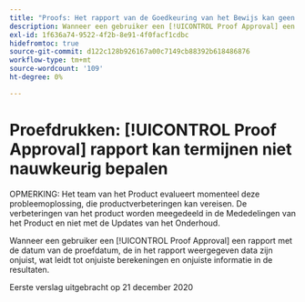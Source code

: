 ```yaml
---
title: "Proofs: Het rapport van de Goedkeuring van het Bewijs kan geen termijnen nauwkeurig bepalen"
description: Wanneer een gebruiker een [!UICONTROL Proof Approval] een rapport met de datum van de proefdatum, de in het rapport weergegeven data zijn onjuist, wat leidt tot onjuiste berekeningen en onjuiste informatie in de resultaten.
exl-id: 1f636a74-9522-4f2b-8e91-4f0facf1cdbc
hidefromtoc: true
source-git-commit: d122c128b926167a00c7149cb88392b618486876
workflow-type: tm+mt
source-wordcount: '109'
ht-degree: 0%

---
```


# Proefdrukken: [!UICONTROL Proof Approval] rapport kan termijnen niet nauwkeurig bepalen

OPMERKING: Het team van het Product evalueert momenteel deze probleemoplossing, die productverbeteringen kan vereisen. De verbeteringen van het product worden meegedeeld in de Mededelingen van het Product en niet met de Updates van het Onderhoud.

Wanneer een gebruiker een [!UICONTROL Proof Approval] een rapport met de datum van de proefdatum, de in het rapport weergegeven data zijn onjuist, wat leidt tot onjuiste berekeningen en onjuiste informatie in de resultaten.

Eerste verslag uitgebracht op 21 december 2020
